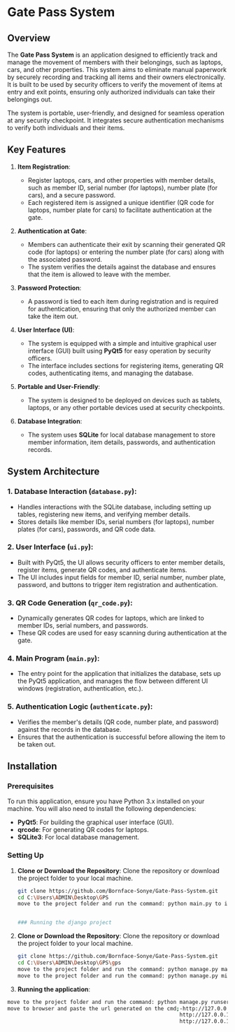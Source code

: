 # Gate Pass System

## Overview

The **Gate Pass System** is an application designed to efficiently track and manage the movement of members with their belongings, such as laptops, cars, and other properties. This system aims to eliminate manual paperwork by securely recording and tracking all items and their owners electronically. It is built to be used by security officers to verify the movement of items at entry and exit points, ensuring only authorized individuals can take their belongings out.

The system is portable, user-friendly, and designed for seamless operation at any security checkpoint. It integrates secure authentication mechanisms to verify both individuals and their items.

## Key Features

1. **Item Registration**:
   - Register laptops, cars, and other properties with member details, such as member ID, serial number (for laptops), number plate (for cars), and a secure password.
   - Each registered item is assigned a unique identifier (QR code for laptops, number plate for cars) to facilitate authentication at the gate.

2. **Authentication at Gate**:
   - Members can authenticate their exit by scanning their generated QR code (for laptops) or entering the number plate (for cars) along with the associated password.
   - The system verifies the details against the database and ensures that the item is allowed to leave with the member.

3. **Password Protection**:
   - A password is tied to each item during registration and is required for authentication, ensuring that only the authorized member can take the item out.

4. **User Interface (UI)**:
   - The system is equipped with a simple and intuitive graphical user interface (GUI) built using **PyQt5** for easy operation by security officers.
   - The interface includes sections for registering items, generating QR codes, authenticating items, and managing the database.

5. **Portable and User-Friendly**:
   - The system is designed to be deployed on devices such as tablets, laptops, or any other portable devices used at security checkpoints.

6. **Database Integration**:
   - The system uses **SQLite** for local database management to store member information, item details, passwords, and authentication records.

## System Architecture

### 1. **Database Interaction (`database.py`)**:
   - Handles interactions with the SQLite database, including setting up tables, registering new items, and verifying member details.
   - Stores details like member IDs, serial numbers (for laptops), number plates (for cars), passwords, and QR code data.

### 2. **User Interface (`ui.py`)**:
   - Built with PyQt5, the UI allows security officers to enter member details, register items, generate QR codes, and authenticate items.
   - The UI includes input fields for member ID, serial number, number plate, password, and buttons to trigger item registration and authentication.

### 3. **QR Code Generation (`qr_code.py`)**:
   - Dynamically generates QR codes for laptops, which are linked to member IDs, serial numbers, and passwords.
   - These QR codes are used for easy scanning during authentication at the gate.

### 4. **Main Program (`main.py`)**:
   - The entry point for the application that initializes the database, sets up the PyQt5 application, and manages the flow between different UI windows (registration, authentication, etc.).

### 5. **Authentication Logic (`authenticate.py`)**:
   - Verifies the member's details (QR code, number plate, and password) against the records in the database.
   - Ensures that the authentication is successful before allowing the item to be taken out.

## Installation

### Prerequisites

To run this application, ensure you have Python 3.x installed on your machine. You will also need to install the following dependencies:

- **PyQt5**: For building the graphical user interface (GUI).
- **qrcode**: For generating QR codes for laptops.
- **SQLite3**: For local database management.

### Setting Up

1. **Clone or Download the Repository**:
   Clone the repository or download the project folder to your local machine.

   ```bash
   git clone https://github.com/Bornface-Sonye/Gate-Pass-System.git
   cd C:\Users\ADMIN\Desktop\GPS
   move to the project folder and run the command: python main.py to interact with the application


   ### Running the django project

1. **Clone or Download the Repository**:
   Clone the repository or download the project folder to your local machine.

   ```bash
   git clone https://github.com/Bornface-Sonye/Gate-Pass-System.git
   cd C:\Users\ADMIN\Desktop\GPS\gps
   move to the project folder and run the command: python manage.py makemigrations
   move to the project folder and run the command: python manage.py migrate

 2. **Running the application**:
   
   ```bash
   move to the project folder and run the command: python manage.py runserver
   move to browser and paste the url generated on the cmd;-http://127.0.0.1:8000/admin for super user: super user details;- username: BORNFACE, Password: Gps@2024
                                                          http://127.0.0.1:8000/login for admin user, admin details;- Username: dennisooko@gmail.com, Password: 12345678
                                                          http://127.0.0.1:8000/user/login for normal user, normal user details;- Username: bornfacesonye@gmail.com, Password: 12345678

